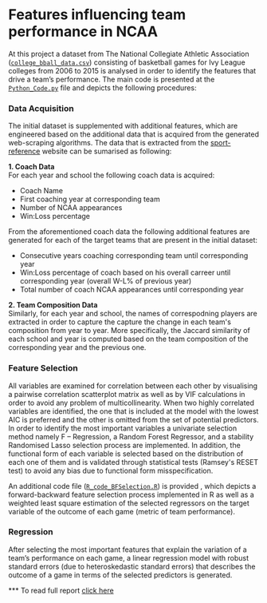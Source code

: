 # Features influencing team performance in NCAA

At this project a dataset from The National Collegiate Athletic Association ([`college_bball_data.csv`](https://github.com/AndreasGeorgopoulos/team-performance-ncaa/blob/master/college_bball_data.csv)) consisting of basketball games for Ivy League colleges from 2006 to 2015 is analysed in order to identify the features that drive a team’s performance. The main code is presented at the [`Python_Code.py`](https://github.com/AndreasGeorgopoulos/team-performance-ncaa/blob/master/Python_Code.py) file and depicts the following procedures:

### Data Acquisition
The initial dataset is supplemented with additional features, which are engineered based on the additional data that is acquired from the generated web-scraping algorithms. The data that is extracted from the [sport-reference](http://www.sports-reference.com/cbb) website can be sumarised as following:  

**1. Coach Data**  
For each year and school the following coach data is acquired:
- Coach Name
- First coaching year at corresponding team
- Number of NCAA appearances
- Win:Loss percentage 

From the aforementioned coach data the following additional features are generated for each of the target teams that are present in the initial dataset:
- Consecutive years coaching corresponding team until corresponding year
- Win:Loss percentage of coach based on his overall carreer until corresponding year (overall W-L% of previous year)
- Total number of coach NCAA appearances until corresponding year
  
**2. Team Composition Data**  
Similarly, for each year and school, the names of correspodning players are extracted in order to capture the capture the change in each team's composition from year to year. More specifically, the Jaccard similarity of each school and year is computed based on the team composition of the corresponding year and the previous one.

### Feature Selection 
All variables are examined for correlation between each other by visualising a pairwise correlation scatterplot matrix as well as by VIF calculations in order to avoid any problem of multicollinearity. When two highly correlated variables are identified, the one that is included at the model with the lowest AIC is preferred and the other is omitted from the set of potential predictors. In order to identify the most important variables a univariate selection method namely F – Regression, a Random Forest Regressor, and a stability Randomised Lasso selection process are implemented. In addition, the functional form of each variable is selected based on the distribution of each one of them and is validated through statistical tests (Ramsey's RESET test) to avoid any bias due to functional form misspecification. 

An additional code file ([`R_code_BFSelection.R`](https://github.com/AndreasGeorgopoulos/team-performance-ncaa/blob/master/R_code_BFSelection.R)) is provided , which depicts a forward-backward feature selection process implemented in R as well as a weighted least square estimation of the selected regressors on the target variable of the outcome of each game (metric of team performance).

### Regression
After selecting the most important features that explain the variation of a team’s performance on each game, a linear regression model with robust standard errors (due to heteroskedastic standard errors) that describes the outcome of a game in terms of the selected predictors is generated.

*** To read full report [click here](http://www.andreasgeorgopoulos.com/team-performance-ncaa/)

